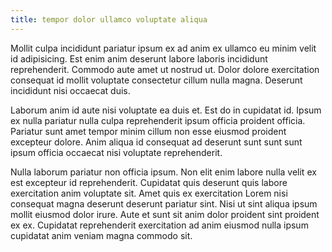 ```yaml
---
title: tempor dolor ullamco voluptate aliqua
---
```


Mollit culpa incididunt pariatur ipsum ex ad anim ex ullamco eu minim velit id adipisicing. Est enim anim deserunt labore laboris incididunt reprehenderit. Commodo aute amet ut nostrud ut. Dolor dolore exercitation consequat id mollit voluptate consectetur cillum nulla magna. Deserunt incididunt nisi occaecat duis.

Laborum anim id aute nisi voluptate ea duis et. Est do in cupidatat id. Ipsum ex nulla pariatur nulla culpa reprehenderit ipsum officia proident officia. Pariatur sunt amet tempor minim cillum non esse eiusmod proident excepteur dolore. Anim aliqua id consequat ad deserunt sunt sunt sunt ipsum officia occaecat nisi voluptate reprehenderit.

Nulla laborum pariatur non officia ipsum. Non elit enim labore nulla velit ex est excepteur id reprehenderit. Cupidatat quis deserunt quis labore exercitation anim voluptate sit. Amet quis ex exercitation Lorem nisi consequat magna deserunt deserunt pariatur sint. Nisi ut sint aliqua ipsum mollit eiusmod dolor irure. Aute et sunt sit anim dolor proident sint proident ex ex. Cupidatat reprehenderit exercitation ad anim eiusmod nulla ipsum cupidatat anim veniam magna commodo sit.